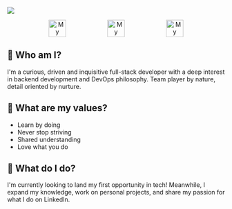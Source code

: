 ![](https://i.imgur.com/mK94KES.png)

<p align="center" style="display:flex; justify-content:space-evenly"> 
  <a href="https://www.linkedin.com/in/elvira-ramirez/">
    <img src="https://unpkg.com/simple-icons@v3/icons/linkedin.svg" alt="My LinkedIn" width="40" height="40" />
  </a>
  <a href="https://twitter.com/iraramirezdev">
    <img src="https://unpkg.com/simple-icons@v3/icons/twitter.svg" alt="My Twitter" width="40" height="40" /> 
  </a>
  <a href="https://gitlab.com/Elvirarp92">
    <img src="https://unpkg.com/simple-icons@v3/icons/gitlab.svg" alt="My Gitlab" width="40" height="40" />  
  </a>
</p>

## 👋 Who am I?

I'm a curious, driven and inquisitive full-stack developer with a deep interest in backend development and DevOps philosophy. Team player by nature, detail oriented by nurture.

## 📢 What are my values?

- Learn by doing
- Never stop striving
- Shared understanding
- Love what you do

## 🔧 What do I do?

I'm currently looking to land my first opportunity in tech! Meanwhile, I expand my knowledge, work on personal projects, and share my passion for what I do on LinkedIn.
